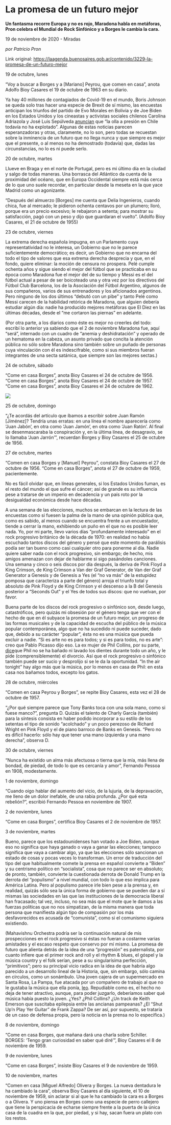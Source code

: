 # La promesa de un futuro mejor

**Un fantasma recorre Europa y no es rojo, Maradona habla en metáforas, Pron celebra el Mundial de Rock Sinfónico y a Borges le cambia la cara.**

19 de noviembre de 2020 - Miradas

_por Patricio Pron_

Link original: https://laagenda.buenosaires.gob.ar/contenido/3229-la-promesa-de-un-futuro-mejor



19 de octubre, lunes




“Voy a buscar a Borges y a [Mariano] Peyrou, que comen en casa”, anota Adolfo Bioy Casares el 19 de octubre de 1963 en su diario.




Ya hay 40 millones de contagiados de Covid-19 en el mundo, Boris Johnson se queda solo tras hacer una especie de Brexit de sí mismo, las encuestas anticipan los triunfos del partido de Evo Morales en Bolivia y de Joe Biden en los Estados Unidos y los cineastas y activistas sociales chilenos Carolina Adriazola y José Luis Sepúlveda [anuncian](https://href.li/?https://bit.ly/2Uy5YLq) que “la olla a presión en Chile todavía no ha explotado”. Algunas de estas noticias parecen esperanzadoras y otras, claramente, no lo son, pero todas se recuestan sobre la inminencia de un futuro que no llega nunca y que siempre es mejor que el presente, o al menos no ha demostrado (todavía) que, dadas las circunstancias, no lo es ni puede serlo.




20 de octubre, martes




Llueve en Braga y en el norte de Portugal, pero es mi último día en la ciudad y salgo de todas maneras. Una borrasca del Atlántico da cuenta de la proximidad del océano, que en Europa Occidental siempre está más cerca de lo que uno suele recordar, en particular desde la meseta en la que yace Madrid como un agonizante.




“Después del almuerzo [Borges] me cuenta que Delia Ingenieros, cuando chica, fue al mercado; le pidieron ochenta centavos por un plumero; lloró, porque era un precio excesivo; le rebajaron a setenta; para mostrar su satisfacción, pagó con un peso y dijo que guardaran el vuelto”. (Adolfo Bioy Casares, el 21 de octubre de 1955)




23 de octubre, viernes




La extrema derecha española impugna, en un Parlamento cuya representatividad no le interesa, un Gobierno que no le parece suficientemente democrático; es decir, un Gobierno que no encarna del todo el tipo de valores que esa extrema derecha desprecia y que, en el fondo, quiere eliminar: la moción de censura no prospera. Pelé cumple ochenta años y sigue siendo el mejor del fútbol que se practicaba en su época como Maradona fue el mejor del de su tiempo y Messi es el del fútbol actual a pesar de ser boicoteado una y otra vez por los directivos del Fútbol Club Barcelona, los de la Asociación del Fútbol Argentino, algunos de sus compañeros, varios de sus entrenadores y los aficionados argentinos. Pero ninguno de los dos últimos “debutó con un pibe” y tanto Pelé como Messi carecen de la habilidad retórica de Maradona, que alguien debería estudiar algún día: nadie ha producido mejores metáforas que El Diez en las últimas décadas, desde el “me cortaron las piernas” en adelante.




(Por otra parte, a los diarios como éste es mejor no creerles del todo: escribí lo anterior ya sabiendo que el 2 de noviembre Maradona fue, aquí “será”, internado con un cuadro de “anemia y deshidratación” y operado de un hematoma en la cabeza, un asunto privado que concita la atención pública no sólo sobre Maradona sino también sobre un puñado de personas cuya vinculación con él es indescifrable, como si sus miembros fueran integrantes de una secta satánica, que siempre son las mejores sectas.)




24 de octubre, sábado




“Come en casa Borges”, anota Bioy Casares el 24 de octubre de 1956. “Come en casa Borges”, anota Bioy Casares el 24 de octubre de 1957. “Come en casa Borges”, anota Bioy Casares el 24 de octubre de 1962.




![](https://cdn.flowlikemusic.com/files/images/35063/056dfa50-0169-44dc-8b00-106cd49225c3.jpg)




25 de octubre, domingo




“¿Te acordás del artículo que íbamos a escribir sobre Juan Ramón [Jiménez]? Tendría unas erratas: en una línea el nombre aparecería como ‘Juan Jabón’, en otra como ‘Juan Jamón’, en otra como ‘Juan Ratón’. Al final se desenmascaraba la conspiración y, en la última línea, de desagravio, se lo llamaba ‘Juan Jarrón’”, recuerdan Borges y Bioy Casares el 25 de octubre de 1956.




27 de octubre, martes




“Comen en casa Borges y [Manuel] Peyrou”, constata Bioy Casares el 27 de octubre de 1956. “Come en casa Borges”, anota el 27 de octubre de 1959, pacientemente.




No es fácil olvidar que, en líneas generales, si los Estados Unidos fuman, es el resto del mundo el que sufre el cáncer; así de grande es su influencia pese a tratarse de un imperio en decadencia y un país roto por la desigualdad económica desde hace décadas.




A una semana de las elecciones, muchos se embarcan en la lectura de las encuestas como si fuesen la palma de la mano de una opinión pública que, como es sabido, al menos cuando se encuentra frente a un encuestador, tiende a cerrar la mano, exhibiendo un puño en el que no es posible leer nada. Yo, por mi parte, llevo varios días “profundamente interesado” en el rock progresivo británico de la década de 1970: en realidad no había escuchado tantos discos del género y pensé que este momento de parálisis podía ser tan bueno como casi cualquier otro para ponerme al día. Nadie quiere saber nada con el rock progresivo, sin embargo; de hecho, mis amigos amenazan con dejar de hablarme si sigo pasándoles canciones. Una semana y cinco o seis discos por día después, la deriva de Pink Floyd a King Crimson, de King Crimson a Van der Graf Generator, de Van der Graf Generator a Genesis y de Genesis a Yes (el “no va más” de la estupidez pomposa que caracteriza a parte del género) arroja el triunfo total y absoluto de Pink Floyd y de King Crimson y el descenso a la B del Genesis posterior a “Seconds Out” y el Yes de todos sus discos: que no vuelvan, por favor.




Buena parte de los discos del rock progresivo o sinfónico son, desde luego, catastróficos, pero quizás mi obsesión por el género tenga que ver con el hecho de que en él subyace la promesa de un futuro mejor, un progreso de las formas musicales y de la capacidad de escucha del público de la música popular contemporánea, algo que no ha sucedido ni puede suceder, dado que, debido a su carácter “popular”, ésta no es una música que pueda excluir a nadie. “Si es arte no es para todos; y si es para todos, no es arte”: creo que Pablo Picasso dijo eso. La ex mujer de Phil Collins, por su parte, [dice](https://href.li/?https://bit.ly/3kCRvZ7)que Phil no se ha bañado ni lavado los dientes durante todo un año, y le pide (comprensiblemente) el divorcio. Así que el rock progresivo o sinfónico también puede ser sucio y desprolijo si se le da la oportunidad. “In the air tonight” hay algo más que la música, por lo menos en casa de Phil: en esta casa nos bañamos todos, excepto los gatos.




28 de octubre, miércoles




“Comen en casa Peyrou y Borges”, se repite Bioy Casares, esta vez el 28 de octubre de 1957.




“¿Por qué siempre parece que Tony Banks toca con una sola mano, como si fuese manco?”, pregunta D. Quizás el talento de Charly García (también) para la síntesis consista en haber podido incorporar a su estilo de los setentas el tipo de sonido “acolchado” y un poco perezoso de Richard Wright en Pink Floyd y el de piano barroco de Banks en Genesis. “Pero no es difícil hacerlo: sólo hay que tener una mano izquierda y una mano derecha”, observa D.




30 de octubre, viernes




“Nunca ha existido un alma más afectuosa o tierna que la mía, más llena de bondad, de piedad, de todo lo que es cercanía y amor”, Fernando Pessoa en 1908, modestamente.




1 de noviembre, domingo




“Cuando oigo hablar del aumento del vicio, de la lujuria, de la depravación, me lleno de un dolor inefable, de una rabia profunda. ¿Por qué esta rebelión?”, escribió Fernando Pessoa en noviembre de 1907.




2 de noviembre, lunes




“Come en casa Borges”, certifica Bioy Casares el 2 de noviembre de 1957.




3 de noviembre, martes




Bueno, parece que los estadounidenses han votado a Joe Biden, aunque eso no significa que haya ganado o vaya a ganar las elecciones; tampoco significa que vaya a cambiar algo, ya que las elecciones sólo sancionan un estado de cosas y pocas veces lo transforman. Un error de traducción del tipo del que habitualmente comete la prensa en español convierte a “Biden” y su centrismo político en “socialista”, cosa que no parece ser en absoluto; de pronto, también, convierte la cuestionada derrota de Donald Trump en la derrota del “populismo” a nivel mundial, con todo lo que eso implica para América Latina. Pero al populismo parece irle bien pese a la prensa y, en realidad, quizás sólo sea la única forma de gobierno que se pueden dar a sí mismas las sociedades en las que las instituciones de la democracia liberal han fracasado; tal vez, incluso, no sea más que el mote que le damos a las fuerzas políticas que no nos simpatizan, de la misma manera que toda persona que manifiesta algún tipo de compasión por los más desfavorecidos es acusada de “comunista”, como si el comunismo siguiera existiendo.




(Mahavishnu Orchestra podría ser la continuación natural de mis prospecciones en el rock progresivo si éstas no fueran a costarme varias amistades y el escaso respeto que conservo por mí mismo. La promesa de futuro que alienta detrás de la idea de una “progresión” es paternalista, por cuanto infiere que el primer rock and roll y el rhythm & blues, el góspel y la música country y el folk serían, pese a su singularísima perfección, “primitivos”; pero su principal vicio radica en la idea de que habría algo parecido a un desarrollo lineal de la Historia, que, sin embargo, sólo camina en círculos, como un sonámbulo. Una joven cajera de un supermercado en Santa Rosa, La Pampa, fue atacada por un compañero de trabajo al que no le gustaba la música que ella ponía, [leo](https://href.li/?https://bit.ly/32U8Lmv). Repudiable como es, el hecho no deja de tener atractivo, aunque, para poder juzgarlo, deberíamos saber qué música había puesto la joven. ¿Yes? ¿Phil Collins? ¿Un track de Keith Emerson que suscitaba epilepsia entre las ancianas pampeanas? ¿El “Shut Up’n Play Yer Guitar” de Frank Zappa? De ser así, por supuesto, se trataría de un caso de defensa propia, pero la noticia en la prensa no lo especifica.)




8 de noviembre, domingo




“Come en casa Borges, que mañana dará una charla sobre Schiller. BORGES: ‘Tengo gran curiosidad en saber qué diré’”, Bioy Casares el 8 de noviembre de 1959.




9 de noviembre, lunes




“Come en casa Borges”, insiste Bioy Casares el 9 de noviembre de 1959.




10 de noviembre, martes




“Comen en casa [Miguel Alfredo] Olivera y Borges. La nueva dentadura le ha cambiado la cara”, observa Bioy Casares al día siguiente, el 10 de noviembre de 1959, sin aclarar si al que le ha cambiado la cara es a Borges o a Olivera. Y uno piensa en Borges como una especie de perro callejero que tiene la perspicacia de echarse siempre frente a la puerta de la única casa de la cuadra en la que, por piedad, y si hay, sacan fuera un plato con los restos.



